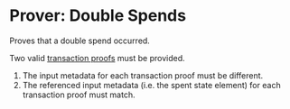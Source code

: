 Prover: Double Spends
===

Proves that a double spend occurred.

Two valid [transaction proofs](../2.%20Verifiers/Transaction%20Proof.md) must be provided.
1. The input metadata for each transaction proof must be different.
1. The referenced input metadata (i.e. the spent state element) for each transaction proof must match.
